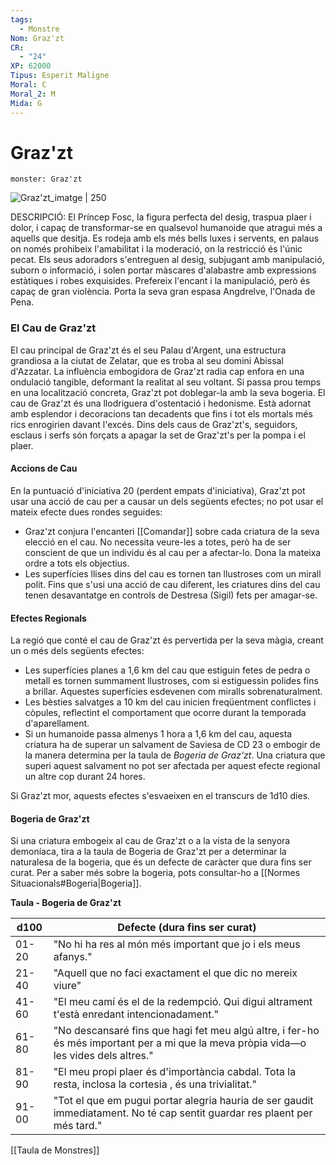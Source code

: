 ```yaml
---
tags:
  - Monstre
Nom: Graz'zt
CR:
  - "24"
XP: 62000
Tipus: Esperit Maligne
Moral: C
Moral_2: M
Mida: G
---
```

# Graz'zt

```statblock
monster: Graz'zt
```

![Graz'zt_imatge | 250](https://static.wikia.nocookie.net/forgottenrealms/images/4/40/Graz%27zt-5e.png/revision/latest?cb&#x3D;20170928184002)

DESCRIPCIÓ: 
El Príncep Fosc, la figura perfecta del desig, traspua plaer i dolor, i capaç de transformar-se en qualsevol humanoide que atragui més a aquells que desitja. Es rodeja amb els més bells luxes i servents, en palaus on només prohibeix l'amabilitat i la moderació, on la restricció és l'únic pecat. Els seus adoradors s'entreguen al desig, subjugant amb manipulació, suborn o informació, i solen portar màscares d'alabastre amb expressions estàtiques i robes exquisides. Prefereix l'encant i la manipulació, però és capaç de gran violència. Porta la seva gran espasa Angdrelve, l'Onada de Pena.

### El Cau de Graz'zt

El cau principal de Graz'zt és el seu Palau d'Argent, una estructura grandiosa a la ciutat de Zelatar, que es troba al seu domini Abissal d'Azzatar. La influència embogidora de Graz'zt radia cap enfora en una ondulació tangible, deformant la realitat al seu voltant. Si passa prou temps en una localització concreta, Graz'zt pot doblegar-la amb la seva bogeria. El cau de Graz'zt és una llodriguera d'ostentació i hedonisme. Està adornat amb esplendor i decoracions tan decadents que fins i tot els mortals més rics enrogirien davant l'excés. Dins dels caus de Graz'zt's, seguidors, esclaus i serfs són forçats a apagar la set de Graz'zt's per la pompa i el plaer.
#### Accions de Cau

En la puntuació d'iniciativa 20 (perdent empats d'iniciativa), Graz'zt pot usar una acció de cau per a causar un dels següents efectes; no pot usar el mateix efecte dues rondes seguides:

- Graz'zt conjura l'encanteri [[Comandar]] sobre cada criatura de la seva elecció en el cau. No necessita veure-les a totes, però ha de ser conscient de que un individu és al cau per a afectar-lo. Dona la mateixa ordre a tots els objectius.
- Les superfícies llises dins del cau es tornen tan llustroses com un mirall polit. Fins que s'usi una acció de cau diferent, les criatures dins del cau tenen desavantatge en controls de Destresa (Sigil) fets per amagar-se.
#### Efectes Regionals

La regió que conté el cau de Graz'zt és pervertida per la seva màgia, creant un o més dels següents efectes:

- Les superfícies planes a 1,6 km del cau que estiguin fetes de pedra o metall es tornen summament llustroses, com si estiguessin polides fins a brillar. Aquestes superfícies esdevenen com miralls sobrenaturalment.
- Les bèsties salvatges a 10 km del cau inicien freqüentment conflictes i còpules,  reflectint el comportament que ocorre durant la temporada d'aparellament.
- Si un humanoide passa almenys 1 hora a 1,6 km del cau, aquesta criatura ha de superar un salvament de Saviesa de CD 23 o embogir de la manera determina per la taula de *Bogeria de Graz'zt*. Una criatura que superi aquest salvament no pot ser afectada per aquest efecte regional un altre cop durant 24 hores.

Si Graz'zt mor, aquests efectes s'esvaeixen en el transcurs de 1d10 dies.
#### Bogeria de Graz'zt

Si una criatura embogeix al cau de Graz'zt o a la vista de la senyora demoníaca, tira a la taula de Bogeria de Graz'zt per a determinar la naturalesa de la bogeria, que és un defecte de caràcter que dura fins ser curat. Per a saber més sobre la bogeria, pots consultar-ho a [[Normes Situacionals#Bogeria|Bogeria]].

**Taula - Bogeria de Graz'zt**

| d100  | Defecte (dura fins ser curat)                                                                                                         |
| ----- | ------------------------------------------------------------------------------------------------------------------------------------- |
| 01-20 | "No hi ha res al món més important que jo i els meus afanys."                                                                         |
| 21-40 | "Aquell que no faci exactament el que dic no mereix viure"                                                                            |
| 41-60 | "El meu camí és el de la redempció. Qui digui altrament t'està enredant intencionadament."                                            |
| 61-80 | "No descansaré fins que hagi fet meu algú altre, i fer-ho és més important per a mi que la meva pròpia vida—o les vides dels altres." |
| 81-90 | "El meu propi plaer és d'importància cabdal. Tota la resta, inclosa la cortesia , és una trivialitat."                                |
| 91-00 | "Tot el que em pugui portar alegria hauria de ser gaudit immediatament. No té cap sentit guardar res plaent per més tard."            |

[[Taula de Monstres]]